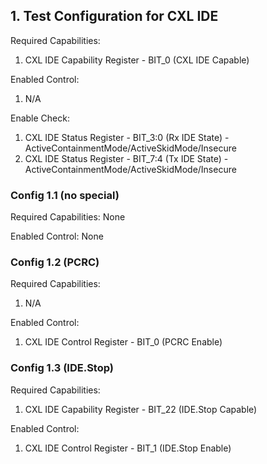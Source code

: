## 1. Test Configuration for CXL IDE

Required Capabilities:
1. CXL IDE Capability Register - BIT_0 (CXL IDE Capable)

Enabled Control:
1. N/A

Enable Check:
1. CXL IDE Status Register - BIT_3:0 (Rx IDE State) - ActiveContainmentMode/ActiveSkidMode/Insecure
2. CXL IDE Status Register - BIT_7:4 (Tx IDE State) - ActiveContainmentMode/ActiveSkidMode/Insecure

### Config 1.1 (no special)

Required Capabilities: None

Enabled Control: None

### Config 1.2 (PCRC)

Required Capabilities:
1. N/A

Enabled Control:
1. CXL IDE Control Register - BIT_0 (PCRC Enable)

### Config 1.3 (IDE.Stop)

Required Capabilities:
1. CXL IDE Capability Register - BIT_22 (IDE.Stop Capable)

Enabled Control:
1. CXL IDE Control Register - BIT_1 (IDE.Stop Enable)
